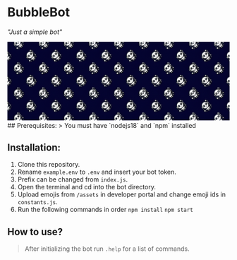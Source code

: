 # BubbleBot
*"Just a simple bot"*

<img src="https://github.com/maazinalthaf/bubblebot/blob/main/assets/banner.png?raw=true"/>
<br>
## Prerequisites: 
> You must have `nodejs18` and `npm` installed

## Installation: 
1. Clone this repository.
2. Rename `example.env` to `.env` and insert your bot token.
3. Prefix can be changed from `index.js`.
4. Open the terminal and cd into the bot directory.
5. Upload emojis from `/assets` in developer portal and change emoji ids in `constants.js`. 
6. Run the following commands in order `npm install` `npm start`

## How to use?
> After initializing the bot run `.help` for a list of commands.

